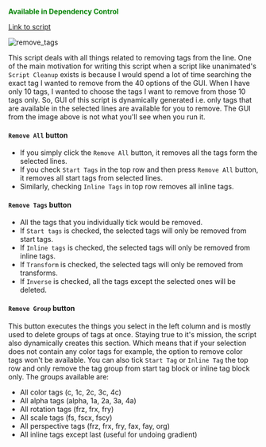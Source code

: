 <font color="green">**Available in Dependency Control**</font>

[Link to script](https://github.com/PhosCity/Aegisub-Scripts/blob/main/macros/phos.RemoveTags.moon)

![remove_tags](https://user-images.githubusercontent.com/65547311/211794907-5974c7cf-a824-4dd4-a96c-56a268ac7cc9.png)

This script deals with all things related to removing tags from the line. One of the main motivation for writing this script when a script like unanimated's `Script Cleanup` exists is because I would spend a lot of time searching the exact tag I wanted to remove from the 40 options of the GUI. When I have only 10 tags, I wanted to choose the tags I want to remove from those 10 tags only. So, GUI of this script is dynamically generated i.e. only tags that are available in the selected lines are available for you to remove. The GUI from the image above is not what you'll see when you run it.

#### `Remove All` button

- If you simply click the `Remove All` button, it removes all the tags form the selected lines.
- If you check `Start Tags` in the top row and then press `Remove All` button, it removes all start tags from selected lines.
- Similarly, checking `Inline Tags` in top row removes all inline tags.

#### `Remove Tags` button

- All the tags that you individually tick would be removed.
- If `Start tags` is checked, the selected tags will only be removed from start tags.
- If `Inline tags` is checked, the selected tags will only be removed from inline tags.
- If `Transform` is checked, the selected tags will only be removed from transforms.
- If `Inverse` is checked, all the tags except the selected ones will be deleted.

#### `Remove Group` button

This button executes the things you select in the left column and is mostly used to delete groups of tags at once. Staying true to it's mission, the script also dynamically creates this section. Which means that if your selection does not contain any color tags for example, the option to remove color tags won't be available. You can also tick `Start Tag` or `Inline Tag` the top row and only remove the tag group from start tag block or inline tag block only. The groups available are:

- All color tags (c, 1c, 2c, 3c, 4c)
- All alpha tags (alpha, 1a, 2a, 3a, 4a)
- All rotation tags (frz, frx, fry)
- All scale tags (fs, fscx, fscy)
- All perspective tags (frz, frx, fry, fax, fay, org)
- All inline tags except last (useful for undoing gradient)

<!-- TODO (Maybe): An option to select and remove each individual transform tags. -->
